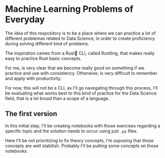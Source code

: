 # Machine Learning Problems of Everyday

The idea of this respository is to be a place where we can practice a lot of different problemas related to Data Science, in order to create proficiency during solving different kind of problems.

The inspiration cames from a Rust:crab: CLI, called Rustling, that makes really easy to practice Rust basic concepts.

For me, is very clear that we become really good on something if we practice and use with consistency. Otherwise, is very difficult to remember and apply with productivity.

For now, this will not be a CLI, as I'll go navegating through this process, I'll be evaluating what works best to this kind of practice for the Data Science field, that is a lot broad than a scope of a language.

## The first version

In this initial step, I'll be creating notebooks with those exercises regarding a specific topic and the solution needs to occur using just `.py` files.

Here I'll be not prioritizing to fix theory concepts, I'm suposing that those concepts are well stabilish. Probably I'll be putting some concepts on those notebooks.
